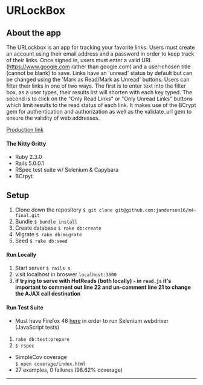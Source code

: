 # URLockBox

## About the app

The URLockbox is an app for tracking your favorite links. Users must create an account using their email address and a password in order to keep track of their links. Once signed in, users must enter a valid URL (https://www.google.com rather than google.com) and a user-chosen title (cannot be blank) to save. Links have an 'unread' status by default but can be changed using the 'Mark as Read/Mark as Unread' buttons. Users can filter their links in one of two ways. The first is to enter text into the filter box, as a user types, their results list will shorten with each key typed. The second is to click on the "Only Read Links" or "Only Unread Links" buttons which limit results to the read status of each link. It makes use of the BCrypt gem for authentication and authorization as well as the validate_url gem to ensure the validity of web addresses. 

[Production link](https://obscure-basin-69091.herokuapp.com/)


#### The Nitty Gritty
* Ruby 2.3.0
* Rails 5.0.0.1
* RSpec test suite w/ Selenium & Capybara
* BCrpyt


## Setup

1. Clone down the repository
```$ git clone git@github.com:janderson16/m4-final.git```
1. Bundle
```$ bundle install```
1. Create database
```$ rake db:create```
1. Migrate
```$ rake db:migrate``` 
1. Seed
```$ rake db:seed```
#### Run Locally
1. Start server
```$ rails s```
1. visit localhost in broswer
```localhost:3000``` 
2. **if trying to serve with HotReads (both locally)  - in ```read.js``` it's important to comment out line 22 and un-comment line 21 to change the AJAX call destination**

#### Run Test Suite
* Must have Firefox 46  [here](https://www.softexia.com/windows/web-browsers/firefox-46) in order to run Selenium webdriver (JavaScript tests)
1. ```rake db:test:prepare```
1. ```$ rspec```
* SimpleCov coverage		
```$ open coverage/index.html```		
* 27 examples, 0 failures (98.62% coverage)
---
